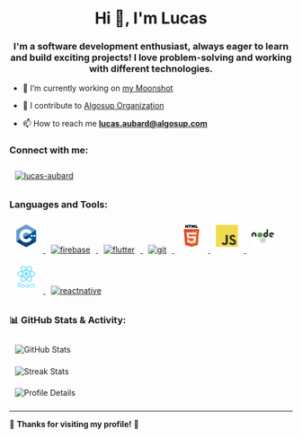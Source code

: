 <h1 align="center">Hi 👋, I'm Lucas</h1>
<h3 align="center">I'm a software development enthusiast, always eager to learn and build exciting projects! I love problem-solving and working with different technologies.</h3>

- 🔭 I’m currently working on [my Moonshot](https://github.com/LucasAub/Moonshot-Project)

- 👥 I contribute to [Algosup Organization](https://github.com/ALGOSUP)

- 📫 How to reach me **lucas.aubard@algosup.com**

<h3 align="left">Connect with me:</h3>
<p align="left">
  <a href="https://linkedin.com/in/lucas-aubard" target="blank">
    <img align="center" src="https://raw.githubusercontent.com/rahuldkjain/github-profile-readme-generator/master/src/images/icons/Social/linked-in-alt.svg" alt="lucas-aubard" height="30" width="40" style="padding: 10px;" />
  </a>
</p>

<h3 align="left">Languages and Tools:</h3>
<p align="left"> 
  <a href="https://www.w3schools.com/cpp/" target="_blank" rel="noreferrer"> 
    <img src="https://raw.githubusercontent.com/devicons/devicon/master/icons/cplusplus/cplusplus-original.svg" alt="cplusplus" width="40" height="40" style="padding: 10px;" /> 
  </a> 
  <a href="https://firebase.google.com/" target="_blank" rel="noreferrer"> 
    <img src="https://www.vectorlogo.zone/logos/firebase/firebase-icon.svg" alt="firebase" width="40" height="40" style="padding: 10px;" /> 
  </a> 
  <a href="https://flutter.dev" target="_blank" rel="noreferrer"> 
    <img src="https://www.vectorlogo.zone/logos/flutterio/flutterio-icon.svg" alt="flutter" width="40" height="40" style="padding: 10px;" /> 
  </a> 
  <a href="https://git-scm.com/" target="_blank" rel="noreferrer"> 
    <img src="https://www.vectorlogo.zone/logos/git-scm/git-scm-icon.svg" alt="git" width="40" height="40" style="padding: 10px;" /> 
  </a> 
  <a href="https://www.w3.org/html/" target="_blank" rel="noreferrer"> 
    <img src="https://raw.githubusercontent.com/devicons/devicon/master/icons/html5/html5-original-wordmark.svg" alt="html5" width="40" height="40" style="padding: 10px;" /> 
  </a> 
  <a href="https://developer.mozilla.org/en-US/docs/Web/JavaScript" target="_blank" rel="noreferrer"> 
    <img src="https://raw.githubusercontent.com/devicons/devicon/master/icons/javascript/javascript-original.svg" alt="javascript" width="40" height="40" style="padding: 10px;" /> 
  </a> 
  <a href="https://nodejs.org" target="_blank" rel="noreferrer"> 
    <img src="https://raw.githubusercontent.com/devicons/devicon/master/icons/nodejs/nodejs-original-wordmark.svg" alt="nodejs" width="40" height="40" style="padding: 10px;" /> 
  </a> 
  <a href="https://reactjs.org/" target="_blank" rel="noreferrer"> 
    <img src="https://raw.githubusercontent.com/devicons/devicon/master/icons/react/react-original-wordmark.svg" alt="react" width="40" height="40" style="padding: 10px;" /> 
  </a> 
  <a href="https://reactnative.dev/" target="_blank" rel="noreferrer"> 
    <img src="https://reactnative.dev/img/header_logo.svg" alt="reactnative" width="40" height="40" style="padding: 10px;" /> 
  </a> 
</p>

<h3 align="left">📊 GitHub Stats & Activity:</h3>
<p align="center">
  <div style="padding: 10px;">
    <img align="center" src="https://github-readme-stats.vercel.app/api?username=lucasaub&show_icons=true&theme=tokyonight&hide_border=true&count_private=true" alt="GitHub Stats" />
  </div>
  <div style="padding: 10px;">
    <img align="center" src="https://github-readme-streak-stats.herokuapp.com/?user=lucasaub&theme=tokyonight&hide_border=true" alt="Streak Stats" />
  </div>
  <div style="padding: 10px;">
    <img align="center" src="https://github-profile-summary-cards.vercel.app/api/cards/profile-details?username=lucasaub&theme=tokyonight" alt="Profile Details" />
  </div>
</p>


---

🎉 **Thanks for visiting my profile!** 🚀
